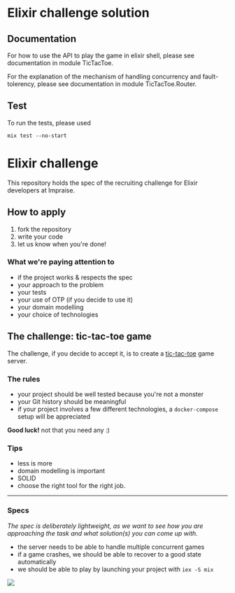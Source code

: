 # Elixir challenge solution

## Documentation

For how to use the API to play the game in elixir shell, please see documentation in
module TicTacToe.

For the explanation of the mechanism of handling concurrency and fault-tolerency, please
see documentation in module TicTacToe.Router.

## Test

To run the tests, please used

```
mix test --no-start
```

# Elixir challenge

This repository holds the spec of the recruiting challenge for Elixir developers
at Impraise.

## How to apply

1. fork the repository
2. write your code
3. let us know when you're done!

### What we're paying attention to

- if the project works & respects the spec
- your approach to the problem
- your tests
- your use of OTP (if you decide to use it)
- your domain modelling
- your choice of technologies

## The challenge: tic-tac-toe game

The challenge, if you decide to accept it, is to create a [tic-tac-toe](https://en.wikipedia.org/wiki/Tic-tac-toe) game server.

### The rules

- your project should be well tested because you're not a monster
- your Git history should be meaningful
- if your project involves a few different technologies, a `docker-compose`
  setup will be appreciated

**Good luck!** not that you need any :)

### Tips

- less is more
- domain modelling is important
- SOLID
- choose the right tool for the right job.

---

### Specs

_The spec is deliberately lightweight, as we want to see how you are
approaching the task and what solution(s) you can come up with._

- the server needs to be able to handle multiple concurrent games
- if a game crashes, we should be able to recover to a good state automatically
- we should be able to play by launching your project with `iex -S mix`

![](https://upload.wikimedia.org/wikipedia/commons/thumb/3/32/Tic_tac_toe.svg/1200px-Tic_tac_toe.svg.png)

